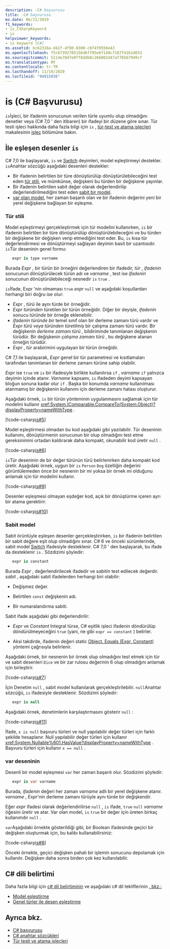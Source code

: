 ```yaml
---
description: -C# başvurusu
title: -C# başvurusu
ms.date: 06/21/2019
f1_keywords:
- is_CSharpKeyword
- is
helpviewer_keywords:
- is keyword [C#]
ms.assetid: bc62316a-d41f-4f90-8300-c6f4f0556e43
ms.openlocfilehash: f5c67392705156d6ff05e6f140c7187f41b1d033
ms.sourcegitcommit: 5114e7847e0ff8ddb8c266802d47af78567949cf
ms.translationtype: MT
ms.contentlocale: tr-TR
ms.lasthandoff: 11/19/2020
ms.locfileid: "94915836"
---
```

# <a name="is-c-reference"></a>is (C# Başvurusu)

`is`İşleci, bir ifadenin sonucunun verilen türle uyumlu olup olmadığını denetler veya (C# 7,0 ' den itibaren) bir ifadeyi bir düzene göre sınar. Tür testi işleci hakkında daha fazla bilgi için `is` , [tür-test ve atama işleçleri](../operators/type-testing-and-cast.md) makalesinin [işleç](../operators/type-testing-and-cast.md#is-operator) bölümüne bakın.

## <a name="pattern-matching-with-is"></a>İle eşleşen desenler `is`

C# 7,0 ile başlayarak, `is` ve [Switch](switch.md) deyimleri, model eşleştirmeyi destekler. `is`Anahtar sözcüğü aşağıdaki desenleri destekler:

- Bir ifadenin belirtilen bir türe dönüştürülüp dönüştürülebileceğini test eden [tür stili](#type-pattern), ve mümkünse, değişkeni bu türden bir değişkene yayınlar.
- Bir ifadenin belirtilen sabit değer olarak değerlendirilip değerlendirilmediğini test eden [sabit bir model](#constant-pattern).
- [var olan model](#var-pattern), her zaman başarılı olan ve bir ifadenin değerini yeni bir yerel değişkene bağlayan bir eşleşme.

### <a name="type-pattern"></a>Tür stili

Model eşleştirmeyi gerçekleştirmek için tür modelini kullanırken, `is` bir ifadenin belirtilen bir türe dönüştürülüp dönüştürülebileceğini ve bu türden bir değişkene bir değişken verip etmediğini test eder. Bu, `is` kısa tür değerlendirmesi ve dönüştürmeyi sağlayan deyimin basit bir uzantısıdır. `is`Tür deseninin genel formu:

```csharp
   expr is type varname
```

Burada *Expr* , bir türün bir örneğini değerlendiren bir ifadedir, *tür* , *ifadenin* sonucunun dönüştürülecek türün adı ve *varname* , test ise *ifadenin* sonucunun dönüştürülebileceği nesnedir `is` `true` .

`is`İfade, Expr 'nin olmaması `true` *expr* `null` ve aşağıdaki koşullardan herhangi biri doğru ise olur:

- *Expr* , *türü* ile aynı türde bir örneğidir.
- *Expr* *türünden* türetilen bir türün örneğidir. Diğer bir deyişle, *ifadenin* sonucu *türünde* bir örneğe eklenebilir.
- *ifadenin* *türünde bir* temel sınıf olan bir derleme zamanı türü vardır ve *Expr* *türü* *veya türünden türetilmiş* bir çalışma zamanı türü vardır. Bir değişkenin *derleme zamanı türü* , bildiriminde tanımlanan değişkenin türüdür. Bir değişkenin *çalışma zamanı türü* , bu değişkene atanan örneğin türüdür.
- *Expr* , *tür* arabirimini uygulayan bir türün örneğidir.

C# 7,1 ile başlayarak, *Expr* genel bir tür parametresi ve kısıtlamaları tarafından tanımlanan bir derleme zamanı türüne sahip olabilir.

*Expr* ise `true` ve `is` bir ifadesiyle birlikte kullanılırsa `if` , *varname* `if` yalnızca deyimin içinde atanır. *Varname* kapsamı, `is` ifadeden deyimi kapsayan bloğun sonuna kadar olur `if` . Başka bir konumda *varname* kullanılması atanmamış bir değişkenin kullanımı için derleme zamanı hatası oluşturur.

Aşağıdaki örnek, `is` bir türün yönteminin uygulanmasını sağlamak için tür modelini kullanır <xref:System.IComparable.CompareTo(System.Object)?displayProperty=nameWithType> .

[!code-csharp[is#5](../../../../samples/snippets/csharp/language-reference/keywords/is/is-type-pattern5.cs#5)]

Model eşleştirmesi olmadan bu kod aşağıdaki gibi yazılabilir. Tür deseninin kullanımı, dönüştürmenin sonucunun bir olup olmadığını test etme gereksinimini ortadan kaldırarak daha kompakt, okunabilir kod üretir `null` .  

[!code-csharp[is#6](../../../../samples/snippets/csharp/language-reference/keywords/is/is-type-pattern6.cs#6)]

`is`Tür deseninin de bir değer türünün türü belirlenirken daha kompakt kod üretir. Aşağıdaki örnek, uygun bir `is` `Person` `Dog` özelliğin değerini görüntülemeden önce bir nesnenin bir mi yoksa bir örnek mi olduğunu anlamak için tür modelini kullanır.

[!code-csharp[is#9](../../../../samples/snippets/csharp/language-reference/keywords/is/is-type-pattern9.cs#9)]

Desenler eşleşmesi olmayan eşdeğer kod, açık bir dönüştürme içeren ayrı bir atama gerektirir.

[!code-csharp[is#10](../../../../samples/snippets/csharp/language-reference/keywords/is/is-type-pattern10.cs#10)]

### <a name="constant-pattern"></a>Sabit model

Sabit örüntüyle eşleşen desenler gerçekleştirirken, `is` bir ifadenin belirtilen bir sabit değere eşit olup olmadığını sınar. C# 6 ve önceki sürümlerinde, sabit model [Switch](switch.md) ifadesiyle desteklenir. C# 7,0 ' den başlayarak, bu ifade da desteklenir `is` . Sözdizimi şöyledir:

```csharp
   expr is constant
```

Burada *Expr* , değerlendirilecek ifadedir ve *sabitin* test edilecek değerdir. *sabit* , aşağıdaki sabit ifadelerden herhangi biri olabilir:

- Değişmez değer.

- Belirtilen `const` değişkenin adı.

- Bir numaralandırma sabiti.

Sabit ifade aşağıdaki gibi değerlendirilir:

- *Expr* ve *Constant* Integral türse, C# eşitlik işleci ifadenin döndürülüp döndürülmeyeceğini `true` (yani, ne gibi `expr == constant` ) belirler.

- Aksi takdirde, ifadenin değeri static [Object. Equals (Expr, Constant)](xref:System.Object.Equals(System.Object,System.Object)) yöntemi çağrısıyla belirlenir.  

Aşağıdaki örnek, bir nesnenin bir örnek olup olmadığını test etmek için tür ve sabit desenleri `Dice` ve bir zar rulosu değerinin 6 olup olmadığını anlamak için birleştirir.

[!code-csharp[is#7](../../../../samples/snippets/csharp/language-reference/keywords/is/is-const-pattern7.cs#7)]

İçin Denetim `null` , sabit model kullanılarak gerçekleştirilebilir. `null`Anahtar sözcüğü, `is` ifadesiyle desteklenir. Sözdizimi şöyledir:

```csharp
   expr is null
```

Aşağıdaki örnek, denetimlerin karşılaştırmasını gösterir `null` :

[!code-csharp[is#11](../../../../samples/snippets/csharp/language-reference/keywords/is/is-const-pattern11.cs#11)]

İfade, `x is null` başvuru türleri ve null yapılabilir değer türleri için farklı şekilde hesaplanır. Null yapılabilir değer türleri için kullanır <xref:System.Nullable%601.HasValue?displayProperty=nameWithType> . Başvuru türleri için kullanır `x == null` .

### <a name="var-pattern"></a>var deseninin

Desenli bir model eşleşmesi `var` her zaman başarılı olur. Sözdizimi şöyledir:

```csharp
   expr is var varname
```

Burada, *ifadenin* değeri her zaman *varname* adlı bir yerel değişkene atanır. *varname* , *Expr*'nin derleme zamanı türüyle aynı türde bir değişkendir.

Eğer *expr* ifadesi olarak değerlendirilirse `null` , `is` ifade, `true` `null` *varname* öğesini üretir ve atar. Var olan model, `is` `true` bir değer için üreten birkaç kullanımdır `null` .

`var`Aşağıdaki örnekte gösterildiği gibi, bir Boolean ifadesinde geçici bir değişken oluşturmak için, bu kalıbı kullanabilirsiniz:

[!code-csharp[is#8](../../../../samples/snippets/csharp/language-reference/keywords/is/is-var-pattern8.cs#8)]

Önceki örnekte, geçici değişken pahalı bir işlemin sonucunu depolamak için kullanılır. Değişken daha sonra birden çok kez kullanılabilir.

## <a name="c-language-specification"></a>C# dili belirtimi
  
Daha fazla bilgi için [c# dil belirtiminin](~/_csharplang/spec/introduction.md) ve aşağıdaki c# dil tekliflerinin [, bkz.:](~/_csharplang/spec/expressions.md#the-is-operator)

- [Model eşleştirme](~/_csharplang/proposals/csharp-7.0/pattern-matching.md)
- [Genel türler ile desen eşleştirme](~/_csharplang/proposals/csharp-7.1/generics-pattern-match.md)
  
## <a name="see-also"></a>Ayrıca bkz.

- [C# başvurusu](../index.md)
- [C# anahtar sözcükleri](index.md)
- [Tür testi ve atama işleçleri](../operators/type-testing-and-cast.md)
